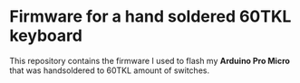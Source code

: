 # Firmware for a hand soldered 60TKL keyboard
This repository contains the firmware I used to flash my **Arduino Pro Micro** that was handsoldered to 60TKL amount of switches.
